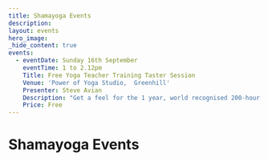 ```yaml
---
title: Shamayoga Events
description:
layout: events
hero_image:
_hide_content: true
events:
  - eventDate: Sunday 16th September
    eventTime: 1 to 2.12pm
    Title: Free Yoga Teacher Training Taster Session
    Venue: 'Power of Yoga Studio,  Greenhill'
    Presenter: Steve Avian
    Description: "Get a feel for the 1 year, world recognised 200-hour Yoga Alliance-certificated course, now in its’ 12th year\n\n• Sample a free yoga class\n\n• Meet prospective students and those already booked\n\n• Get an overview of course topics and workshops\n\n\_• Engage in a question and answer session\n\n• Pick up a calendar and registration form\n\n• Take the opportunity to register for the course on the day"
    Price: Free
---
```


# Shamayoga Events